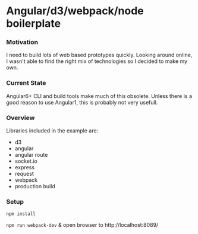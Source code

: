 # Angular/d3/webpack/node boilerplate

### Motivation
I need to build lots of web based prototypes quickly. Looking around online, I wasn't able to find the right mix of technologies so I decided to make my own.

### Current State
Angular6+ CLI and build tools make much of this obsolete. Unless there is a good reason to use Angular1, this is probably not very usefull.

### Overview
Libraries included in the example are:
* d3
* angular
* angular route
* socket.io
* express
* request
* webpack
* production build

### Setup
`npm install`

`npm run webpack-dev` & open browser to http://localhost:8089/
